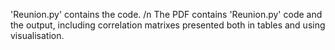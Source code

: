 'Reunion.py' contains the code. /n
The PDF contains 'Reunion.py' code and the output, including correlation matrixes presented both in tables and using visualisation.
